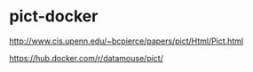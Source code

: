 # pict-docker
http://www.cis.upenn.edu/~bcpierce/papers/pict/Html/Pict.html

https://hub.docker.com/r/datamouse/pict/
